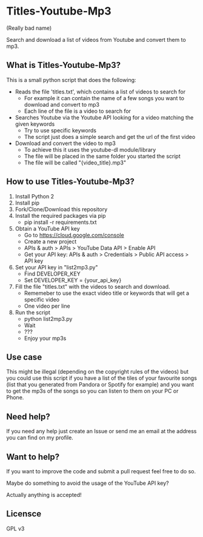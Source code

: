 # Titles-Youtube-Mp3

(Really bad name)

Search and download a list of videos from Youtube and convert them to mp3.


## What is Titles-Youtube-Mp3?

This is a small python script that does the following:

* Reads the file 'titles.txt', which contains a list of videos to search for
    * For example it can contain the name of a few songs you want to download and convert to mp3
    * Each line of the file is a video to search for 
* Searches Youtube via the Youtube API looking for a video matching the given keywords
    * Try to use specific keywords
    * The script just does a simple search and get the url of the first video
* Download and convert the video to mp3
    * To achieve this it uses the youtube-dl module/library 
    * The file will be placed in the same folder you started the script
    * The file will be called "{video_title}.mp3"

## How to use Titles-Youtube-Mp3?

1. Install Python 2
2. Install pip
3. Fork/Clone/Download this repository
4. Install the required packages via pip
    * pip install -r requirements.txt
5. Obtain a YouTube API key
    * Go to https://cloud.google.com/console
    * Create a new project 
    * APIs & auth > APIs > YouTube Data API > Enable API
    * Get your API key: APIs & auth > Credentials > Public API access > API key
6. Set your API key in "list2mp3.py"
    * Find DEVELOPER_KEY
    * Set DEVELOPER_KEY = {your_api_key}
7. Fill the file "titles.txt" with the videos to search and download.
    * Rememeber to use the exact video title or keywords that will get a specific video
    * One video per line
8. Run the script
    * python list2mp3.py
    * Wait
    * ???
    * Enjoy your mp3s


## Use case

This might be illegal (depending on the copyright rules of the videos) but you could use this script if you have a list of the tiles of your favourite songs (list that you generated from Pandora or Spotify for example) and you want to get the mp3s of the songs so you can listen to them on your PC or Phone.

## Need help?

If you need any help just create an Issue or send me an email at the address you can find on my profile.

## Want to help?

If you want to improve the code and submit a pull request feel free to do so.

Maybe do something to avoid the usage of the YouTube API key? 

Actually anything is accepted!

## Licensce

GPL v3







 